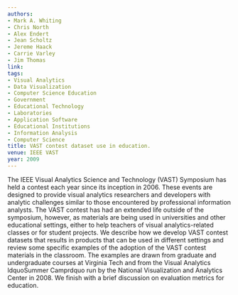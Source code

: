 ```yaml
---
authors:
- Mark A. Whiting
- Chris North
- Alex Endert
- Jean Scholtz
- Jereme Haack
- Carrie Varley
- Jim Thomas
link:
tags:
- Visual Analytics
- Data Visualization
- Computer Science Education
- Government
- Educational Technology
- Laboratories
- Application Software
- Educational Institutions
- Information Analysis
- Computer Science
title: VAST contest dataset use in education.
venue: IEEE VAST
year: 2009
---
```

The IEEE Visual Analytics Science and Technology (VAST) Symposium has held a contest each year since its inception in 2006. These events are designed to provide visual analytics researchers and developers with analytic challenges similar to those encountered by professional information analysts. The VAST contest has had an extended life outside of the symposium, however, as materials are being used in universities and other educational settings, either to help teachers of visual analytics-related classes or for student projects. We describe how we develop VAST contest datasets that results in products that can be used in different settings and review some specific examples of the adoption of the VAST contest materials in the classroom. The examples are drawn from graduate and undergraduate courses at Virginia Tech and from the Visual Analytics ldquoSummer Camprdquo run by the National Visualization and Analytics Center in 2008. We finish with a brief discussion on evaluation metrics for education.